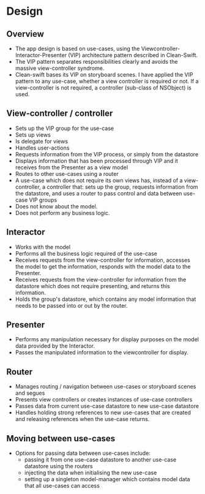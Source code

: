 # Design

## Overview
- The app design is based on use-cases, using the Viewcontroller-Interactor-Presenter (VIP) architecture pattern described in Clean-Swift.
- The VIP pattern separates responsibilities clearly and avoids the massive view-controller syndrome.
- Clean-swift bases its VIP on storyboard scenes.   I have applied the VIP pattern to any use-case, whether a view controller is required or not.  If a view-controller is not required, a controller (sub-class of NSObject) is used.

## View-controller / controller
- Sets up the VIP group for the use-case
- Sets up views
- Is delegate for views
- Handles user-actions
- Requests information from the VIP process, or simply from the datastore
- Displays information that has been processed through VIP and it receives from the Presenter as a view model
- Routes to other use-cases using a router
- A use-case which does not require its own views has, instead of a view-controller, a controller that: sets up the group, requests information from the datastore, and uses a router to pass control and data between use-case VIP groups
- Does not know about the model.
- Does not perform any business logic.

## Interactor
- Works with the model
- Performs all the business logic required of the use-case
- Receives requests from the view-controller for information, accesses the model to get the information, responds with the model data to the Presenter.
- Receives requests from the view-controller for information from the datastore which does not require presenting, and returns this information.
- Holds the group's datastore, which contains any model information that needs to be passed into or out by the router. 

## Presenter
- Performs any manipulation necessary for display purposes on the model data provided by the Interactor.
- Passes the manipulated information to the viewcontroller for display.

## Router
- Manages routing / navigation between use-cases or storyboard scenes and segues
- Presents view controllers or creates instances of use-case controllers
- Passes data from current use-case datastore to new use-case datastore
- Handles holding strong references to new use-cases that are created and releasing references when the use-case returns.

## Moving between use-cases
- Options for passing data between use-cases include:
    - passing it from one use-case datastore to another use-case datastore using the routers
    - injecting the data when initialising the new use-case 
    - setting up a singleton model-manager which contains model data that all use-cases can access




